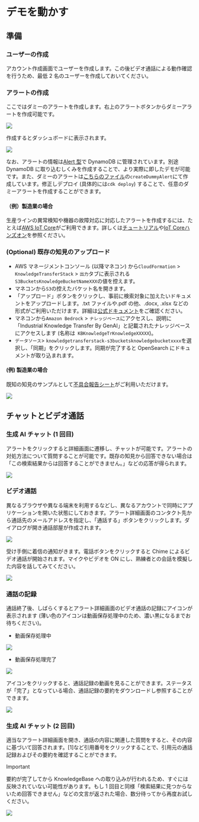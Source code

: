 # デモを動かす

## 準備

### ユーザーの作成

アカウント作成画面でユーザーを作成します。この後ビデオ通話による動作確認を行うため、最低 2 名のユーザーを作成しておいてください。

### アラートの作成

ここではダミーのアラートを作成します。右上のアラートボタンからダミーアラートを作成可能です。

![](./imgs/run_demo/dummy_alert.png)

作成するとダッシュボードに表示されます。

![](./imgs/run_demo/dashboard.png)

なお、アラートの情報は[Alert 型](../backend/common/src/@types/alert.ts)で DynamoDB に管理されています。別途 DynamoDB に取り込むしくみを作成することで、より実際に即したデモが可能です。また、ダミーのアラートは[こちらのファイル](../backend/api/src/alert/alert.service.ts)の`createDummyAlert`にて作成しています。修正しデプロイ (具体的には`cdk deploy`) することで、任意のダミーアラートを作成することができます。

#### （例）製造業の場合

生産ラインの異常検知や機器の故障対応に対応したアラートを作成するには、たとえば[AWS IoT Core](https://aws.amazon.com/jp/iot-core/)がご利用できます。詳しくは[チュートリアル](https://docs.aws.amazon.com/ja_jp/iot/latest/developerguide/iot-ddb-rule.html)や[IoT Coreハンズオン](https://catalog.us-east-1.prod.workshops.aws/workshops/b3e0b830-79b8-4c1d-8a4c-e10406600035/ja-JP)を参照ください。

### (Optional) 既存の知見のアップロード

- AWS マネージメントコンソール (以降マネコン) から`CloudFormation` > `KnowledgeTransferStack` > `出力`タブに表示される`S3BucketsKnowledgeBucketNameXXX`の値を控えます。
- マネコンから`S3`の控えたバケット名を開きます。
- 「アップロード」ボタンをクリックし、事前に検索対象に加えたいドキュメントをアップロードします。.txt ファイルや.pdf の他、.docx, .xlsx などの形式がご利用いただけます。詳細は[公式ドキュメント](https://docs.aws.amazon.com/bedrock/latest/userguide/knowledge-base-ds.html)をご確認ください。
- マネコンから`Amazon Bedrock` > `ナレッジベース`にアクセスし、説明に「Industrial Knowledge Transfer By GenAI」と記載されたナレッジベースにアクセスします (名称は`
KBKnowledgeTrKnowledgeXXXXX`)。
- `データソース`> `knowledgetransferstack-s3bucketsknowledgebucketxxxx`を選択し、「同期」をクリックします。同期が完了すると OpenSearch にドキュメントが取り込まれます。

#### (例) 製造業の場合

既知の知見のサンプルとして[不具合報告シート](../sample/manufacturing/不具合報告シート/)がご利用いただけます。

![](./imgs/run_demo/manufacturing_ref_sample.png)

## チャットとビデオ通話

### 生成 AI チャット (1 回目)

アラートをクリックすると詳細画面に遷移し、チャットが可能です。アラートの対処方法について質問することが可能です。既存の知見から回答できない場合は「この検索結果からは回答することができません。」などの応答が得られます。

![](./imgs/run_demo/detail_chat.png)

### ビデオ通話

異なるブラウザや異なる端末を利用するなどし、異なるアカウントで同時にアプリケーションを開いた状態にしておきます。アラート詳細画面のコンタクト先から通話先のメールアドレスを指定し、「通話する」ボタンをクリックします。ダイアログが開き通話部屋が作成されます。

![](./imgs/run_demo/contact.png)

受け手側に着信の通知がきます。電話ボタンをクリックすると Chime によるビデオ通話が開始されます。マイクやビデオを ON にし、熟練者との会話を模擬した内容を話してみてください。

![](./imgs/run_demo/calee_dialog.png)

### 通話の記録

通話終了後、しばらくするとアラート詳細画面のビデオ通話の記録にアイコンが表示されます (薄い色のアイコンは動画保存処理中のため、濃い黒になるまでお待ちください)。

- 動画保存処理中

![](./imgs/run_demo/concatenating.png)

- 動画保存処理完了

![](./imgs/run_demo/concated.png)

アイコンをクリックすると、通話記録の動画を見ることができます。ステータスが「完了」となっている場合、通話記録の要約をダウンロードし参照することができます。

![](./imgs/run_demo/recorded.png)

### 生成 AI チャット (2 回目)

適当なアラート詳細画面を開き、通話の内容に関連した質問をすると、その内容に基づいて回答されます。[1]など引用番号をクリックすることで、引用元の通話記録およびその要約を確認することができます。

> [!Important]
> 要約が完了してから KnowledgeBase への取り込みが行われるため、すぐには反映されていない可能性があります。もし 1 回目と同様「検索結果に見つからないため回答できません」などの文言が返された場合、数分待ってから再度お試しください。

![](./imgs/run_demo/citation.png)
